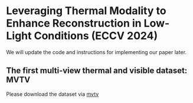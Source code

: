# Leveraging Thermal Modality to Enhance Reconstruction in Low-Light Conditions (ECCV 2024)

We will update the code and instructions for implementing our paper later.

## The first multi-view thermal and visible dataset: MVTV
Please download the dataset via [mvtv](https://drive.google.com/file/d/1lVOaV5RCd6lnOMjaUM2Sdz2g0IpajZjT/view?usp=sharing)
